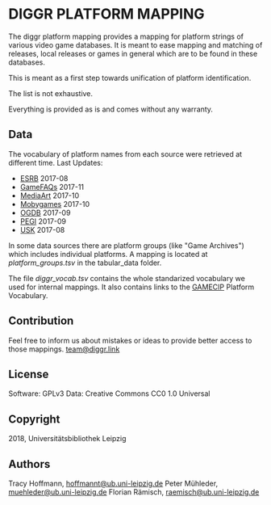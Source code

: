 # DIGGR PLATFORM MAPPING

The diggr platform mapping provides a mapping for platform strings of various video game databases.
It is meant to ease mapping and matching of releases, local releases or games in general which are to be found in these databases.

This is meant as a first step towards unification of platform identification.

The list is not exhaustive.

Everything is provided as is and comes without any warranty.

## Data

The vocabulary of platform names from each source were retrieved at different time.
Last Updates:

- [ESRB](http://esrb.org/) 2017-08
- [GameFAQs](http://gamefaqs.com/) 2017-11
- [MediaArt](mediaarts-db.bunka.go.jp/gm) 2017-10
- [Mobygames](http://mobygames.com/) 2017-10
- [OGDB](http://ogdb.eu/) 2017-09
- [PEGI](http://pegi.info/) 2017-09
- [USK](http://usk.de/) 2017-08

In some data sources there are platform groups (like "Game Archives") which includes individual platforms.
A mapping is located at _platform_groups.tsv_ in the tabular_data folder.

The file _diggr_vocab.tsv_ contains the whole standarized vocabulary we used for internal mappings. It also contains links to the [GAMECIP](https://gamemetadata.soe.ucsc.edu/platform) Platform Vocabulary.

## Contribution

Feel free to inform us about mistakes or ideas to provide better access to those mappings. team@diggr.link

## License

Software: GPLv3
Data: Creative Commons CC0 1.0 Universal

## Copyright

2018, Universitätsbibliothek Leipzig

## Authors

Tracy Hoffmann, hoffmannt@ub.uni-leipzig.de
Peter Mühleder, muehleder@ub.uni-leipzig.de
Florian Rämisch, raemisch@ub.uni-leipzig.de
